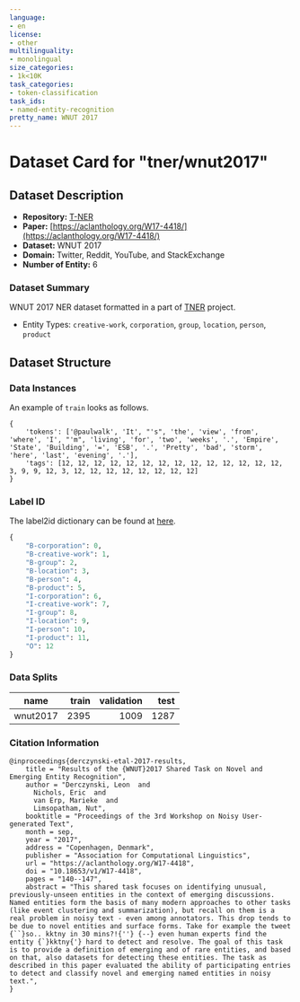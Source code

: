 ```yaml
---
language:
- en
license:
- other
multilinguality:
- monolingual
size_categories:
- 1k<10K
task_categories:
- token-classification
task_ids:
- named-entity-recognition
pretty_name: WNUT 2017
---
```


# Dataset Card for "tner/wnut2017"

## Dataset Description

- **Repository:** [T-NER](https://github.com/asahi417/tner)
- **Paper:** [https://aclanthology.org/W17-4418/](https://aclanthology.org/W17-4418/)
- **Dataset:** WNUT 2017
- **Domain:** Twitter, Reddit, YouTube, and StackExchange
- **Number of Entity:** 6


### Dataset Summary
WNUT 2017 NER dataset formatted in a part of [TNER](https://github.com/asahi417/tner) project.
- Entity Types: `creative-work`, `corporation`, `group`, `location`, `person`, `product`

## Dataset Structure

### Data Instances
An example of `train` looks as follows.

```
{
    'tokens': ['@paulwalk', 'It', "'s", 'the', 'view', 'from', 'where', 'I', "'m", 'living', 'for', 'two', 'weeks', '.', 'Empire', 'State', 'Building', '=', 'ESB', '.', 'Pretty', 'bad', 'storm', 'here', 'last', 'evening', '.'],
    'tags': [12, 12, 12, 12, 12, 12, 12, 12, 12, 12, 12, 12, 12, 12, 3, 9, 9, 12, 3, 12, 12, 12, 12, 12, 12, 12, 12]
}
```

### Label ID
The label2id dictionary can be found at [here](https://huggingface.co/datasets/tner/wnut2017/raw/main/dataset/label.json).
```python
{
    "B-corporation": 0,
    "B-creative-work": 1,
    "B-group": 2,
    "B-location": 3,
    "B-person": 4,
    "B-product": 5,
    "I-corporation": 6,
    "I-creative-work": 7,
    "I-group": 8,
    "I-location": 9,
    "I-person": 10,
    "I-product": 11,
    "O": 12
}
```

### Data Splits

|  name   |train|validation|test|
|---------|----:|---------:|---:|
|wnut2017 | 2395|      1009|1287|

### Citation Information

```
@inproceedings{derczynski-etal-2017-results,
    title = "Results of the {WNUT}2017 Shared Task on Novel and Emerging Entity Recognition",
    author = "Derczynski, Leon  and
      Nichols, Eric  and
      van Erp, Marieke  and
      Limsopatham, Nut",
    booktitle = "Proceedings of the 3rd Workshop on Noisy User-generated Text",
    month = sep,
    year = "2017",
    address = "Copenhagen, Denmark",
    publisher = "Association for Computational Linguistics",
    url = "https://aclanthology.org/W17-4418",
    doi = "10.18653/v1/W17-4418",
    pages = "140--147",
    abstract = "This shared task focuses on identifying unusual, previously-unseen entities in the context of emerging discussions. Named entities form the basis of many modern approaches to other tasks (like event clustering and summarization), but recall on them is a real problem in noisy text - even among annotators. This drop tends to be due to novel entities and surface forms. Take for example the tweet {``}so.. kktny in 30 mins?!{''} {--} even human experts find the entity {`}kktny{'} hard to detect and resolve. The goal of this task is to provide a definition of emerging and of rare entities, and based on that, also datasets for detecting these entities. The task as described in this paper evaluated the ability of participating entries to detect and classify novel and emerging named entities in noisy text.",
}
```